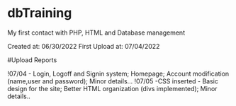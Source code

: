 # dbTraining
 
My first contact with PHP, HTML and Database management

Created at: 06/30/2022 First Upload at: 07/04/2022

#Upload Reports

!07/04 - Login, Logoff and Signin system; Homepage; Account modification (name,user and password); Minor details...
!07/05 -CSS inserted - Basic design for the site; Better HTML organization (divs implemented); Minor details..
